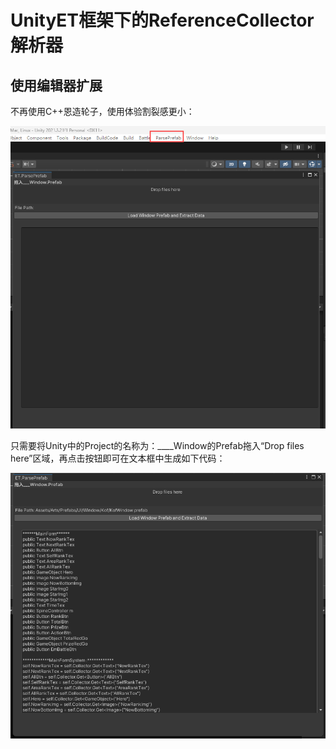 # UnityET框架下的ReferenceCollector解析器

## 使用编辑器扩展
不再使用C++恩造轮子，使用体验割裂感更小：

![img1](img1.png)

只需要将Unity中的Project的名称为：____Window的Prefab拖入“Drop files here”区域，再点击按钮即可在文本框中生成如下代码：

![img2](img2.png)

